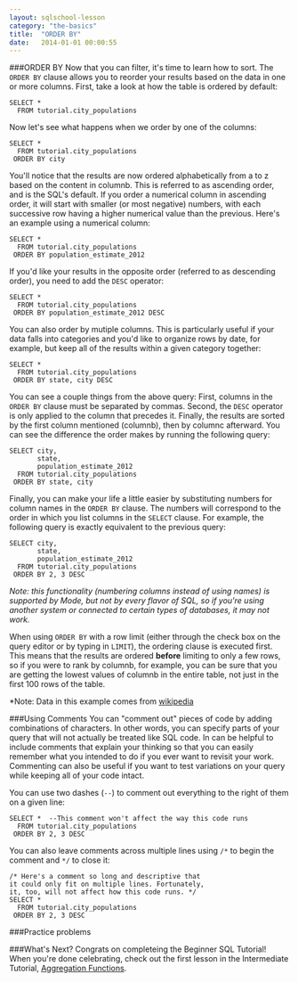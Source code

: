 ```yaml
---
layout: sqlschool-lesson
category: "the-basics"
title:  "ORDER BY"
date:   2014-01-01 00:00:55
---
```


###ORDER BY
Now that you can filter, it's time to learn how to sort. The `ORDER BY` clause allows you to reorder your results based on the data in one or more columns. First, take a look at how the table is ordered by default:

    SELECT *
      FROM tutorial.city_populations

Now let's see what happens when we order by one of the columns:

    SELECT *
      FROM tutorial.city_populations
     ORDER BY city

You'll notice that the results are now ordered alphabetically from a to z based on the content in columnb. This is referred to as ascending order, and is the SQL's default. If you order a numerical column in ascending order, it will start with smaller (or most negative) numbers, with each successive row having a higher numerical value than the previous. Here's an example using a numerical column:

    SELECT *
      FROM tutorial.city_populations
     ORDER BY population_estimate_2012

If you'd like your results in the opposite order (referred to as descending order), you need to add the `DESC` operator:

    SELECT *
      FROM tutorial.city_populations
     ORDER BY population_estimate_2012 DESC

You can also order by mutiple columns. This is particularly useful if your data falls into categories and you'd like to organize rows by date, for example, but keep all of the results within a given category together:

    SELECT *
      FROM tutorial.city_populations
     ORDER BY state, city DESC

You can see a couple things from the above query: First, columns in the `ORDER BY` clause must be separated by commas. Second, the `DESC` operator is only applied to the column that precedes it. Finally, the results are sorted by the first column mentioned (columnb), then by columnc afterward. You can see the difference the order makes by running the following query:

    SELECT city,
           state,
           population_estimate_2012
      FROM tutorial.city_populations
     ORDER BY state, city

Finally, you can make your life a little easier by substituting numbers for column names in the `ORDER BY` clause. The numbers will correspond to the order in which you list columns in the `SELECT` clause. For example, the following query is exactly equivalent to the previous query:

    SELECT city,
           state,
           population_estimate_2012
      FROM tutorial.city_populations
     ORDER BY 2, 3 DESC

*Note: this functionality (numbering columns instead of using names) is supported by Mode, but not by every flavor of SQL, so if you're using another system or connected to certain types of databases, it may not work.*

When using `ORDER BY` with a row limit (either through the check box on the query editor or by typing in `LIMIT`), the ordering clause is executed first. This means that the results are ordered **before** limiting to only a few rows, so if you were to rank by columnb, for example, you can be sure that you are getting the lowest values of columnb in the entire table, not just in the first 100 rows of the table.

*Note: Data in this example comes from [wikipedia](http://en.wikipedia.org/wiki/List_of_United_States_cities_by_population)

###Using Comments
You can "comment out" pieces of code by adding combinations of characters. In other words, you can specify parts of your query that will not actually be treated like SQL code. In can be helpful to include comments that explain your thinking so that you can easily remember what you intended to do if you ever want to revisit your work. Commenting can also be useful if you want to test variations on your query while keeping all of your code intact. 

You can use two dashes (`--`) to comment out everything to the right of them on a given line:

    SELECT *  --This comment won't affect the way this code runs
      FROM tutorial.city_populations
     ORDER BY 2, 3 DESC

You can also leave comments across multiple lines using `/*` to begin the comment and `*/` to close it:

    /* Here's a comment so long and descriptive that
    it could only fit on multiple lines. Fortunately,
    it, too, will not affect how this code runs. */
    SELECT *
      FROM tutorial.city_populations
     ORDER BY 2, 3 DESC

###Practice problems



###What's Next?
Congrats on completeing the Beginner SQL Tutorial! When you're done celebrating, check out the first lesson in the Intermediate Tutorial, [Aggregation Functions](/intermediate-sql/aggregation-functions.html).
